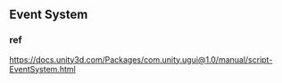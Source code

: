 ## Event System


### ref 

https://docs.unity3d.com/Packages/com.unity.ugui@1.0/manual/script-EventSystem.html

